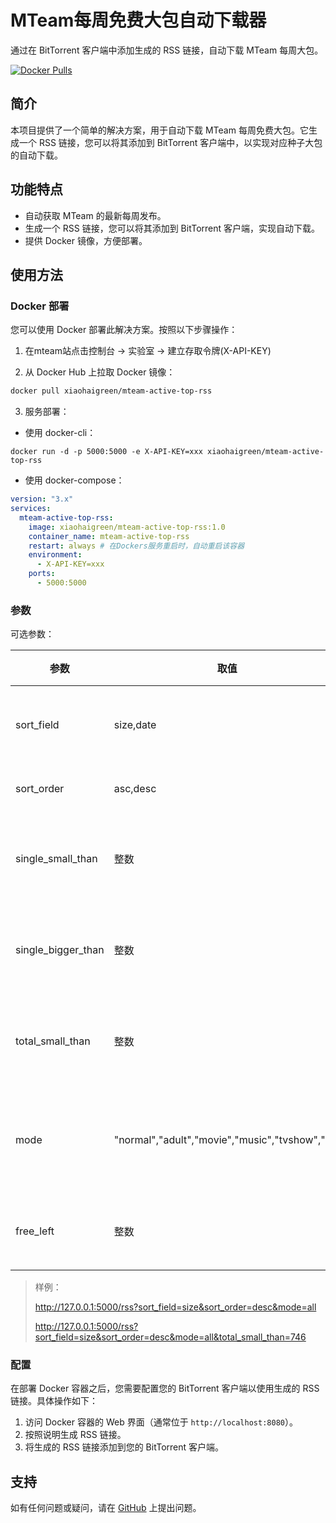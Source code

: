 # MTeam每周免费大包自动下载器

通过在 BitTorrent 客户端中添加生成的 RSS 链接，自动下载 MTeam 每周大包。

[![Docker Pulls](https://img.shields.io/docker/pulls/xiaohaigreen/mteam-active-top-rss)](https://hub.docker.com/r/xiaohaigreen/mteam-active-top-rss)

## 简介

本项目提供了一个简单的解决方案，用于自动下载 MTeam 每周免费大包。它生成一个 RSS 链接，您可以将其添加到 BitTorrent 客户端中，以实现对应种子大包的自动下载。

## 功能特点

- 自动获取 MTeam 的最新每周发布。
- 生成一个 RSS 链接，您可以将其添加到 BitTorrent 客户端，实现自动下载。
- 提供 Docker 镜像，方便部署。

## 使用方法

###  Docker 部署

您可以使用 Docker 部署此解决方案。按照以下步骤操作：

1. 在mteam站点击控制台 -> 实验室 -> 建立存取令牌(X-API-KEY)

2. 从 Docker Hub 上拉取 Docker 镜像：

```bash
docker pull xiaohaigreen/mteam-active-top-rss
```

3.  服务部署：

- 使用 docker-cli：

```shell
docker run -d -p 5000:5000 -e X-API-KEY=xxx xiaohaigreen/mteam-active-top-rss
```

- 使用 docker-compose：

```yaml
version: "3.x"
services:
  mteam-active-top-rss:
    image: xiaohaigreen/mteam-active-top-rss:1.0
    container_name: mteam-active-top-rss
    restart: always # 在Dockers服务重启时，自动重启该容器
    environment:
      - X-API-KEY=xxx
    ports:
      - 5000:5000
```

### 参数

可选参数：

| 参数               | 取值                                            | 解释                      | 支持版本 |
| ------------------ | ----------------------------------------------- | ------------------------- | -------- |
| sort_field         | size,date                                       | 根据时间或者大小排序      | 1.0+     |
| sort_order         | asc,desc                                        | 正序或者倒序              | 1.0+     |
| single_small_than  | 整数                                            | 单个种子文件小于GB值      | 1.0+     |
| single_bigger_than | 整数                                            | 单个种子文件大于GB值      | 1.0+     |
| total_small_than   | 整数                                            | 多个种子文件小于GB值      | 1.0+     |
| mode               | "normal","adult","movie","music","tvshow","all" | 一个或者多个取值，或者all | 1.0+     |
| free_left          | 整数                                            | 剩余free时长，小时        | 1.1+     |

> 样例：
>
> http://127.0.0.1:5000/rss?sort_field=size&sort_order=desc&mode=all
>
> http://127.0.0.1:5000/rss?sort_field=size&sort_order=desc&mode=all&total_small_than=746

### 配置

在部署 Docker 容器之后，您需要配置您的 BitTorrent 客户端以使用生成的 RSS 链接。具体操作如下：

1. 访问 Docker 容器的 Web 界面（通常位于 `http://localhost:8080`）。
2. 按照说明生成 RSS 链接。
3. 将生成的 RSS 链接添加到您的 BitTorrent 客户端。

## 支持

如有任何问题或疑问，请在 [GitHub](https://github.com/xiaohaiGreen/mteam-active-top-rss/issues) 上提出问题。